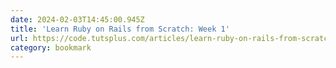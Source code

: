 ```yaml
---
date: 2024-02-03T14:45:00.945Z
title: 'Learn Ruby on Rails from Scratch: Week 1'
url: https://code.tutsplus.com/articles/learn-ruby-on-rails-from-scratch-week-1--net-570
category: bookmark
---
```

